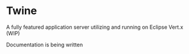 # Twine
A fully featured application server utilizing and running on Eclipse Vert.x
(WIP)

Documentation is being written
